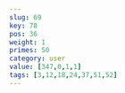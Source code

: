 ```yaml
---
slug: 69
key: 78
pos: 36
weight: 1
primes: 50
category: user
value: [347,0,1,1]
tags: [3,12,18,24,37,51,52]
---
```

